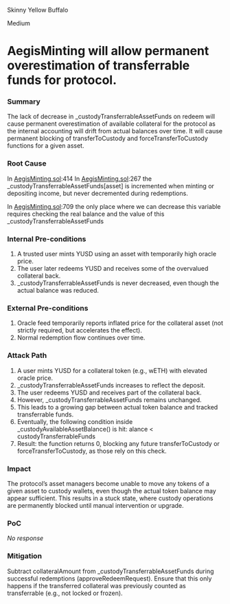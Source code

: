 Skinny Yellow Buffalo

Medium

# AegisMinting will allow permanent overestimation of transferrable funds for protocol.

### Summary

The lack of decrease in _custodyTransferrableAssetFunds on redeem will cause permanent overestimation of available collateral for the protocol as the internal accounting will drift from actual balances over time. It will cause permanent blocking of transferToCustody and forceTransferToCustody functions for a given asset.

### Root Cause

In [AegisMinting.sol](https://github.com/sherlock-audit/2025-04-aegis-op-grant/blob/main/aegis-contracts/contracts/AegisMinting.sol#L414):414 
In [AegisMinting.sol](https://github.com/sherlock-audit/2025-04-aegis-op-grant/blob/main/aegis-contracts/contracts/AegisMinting.sol#L267):267 
 the _custodyTransferrableAssetFunds[asset] is incremented when minting or depositing income, but never decremented during redemptions.

In [AegisMinting.sol](https://github.com/sherlock-audit/2025-04-aegis-op-grant/blob/main/aegis-contracts/contracts/AegisMinting.sol#L709):709 the only place where we can decrease this variable requires checking the real balance and the value of this _custodyTransferrableAssetFunds

### Internal Pre-conditions

1.	A trusted user mints YUSD using an asset with temporarily high oracle price.
2.	The user later redeems YUSD and receives some of the overvalued collateral back.
3.	_custodyTransferrableAssetFunds is never decreased, even though the actual balance was reduced.

### External Pre-conditions

1.	Oracle feed temporarily reports inflated price for the collateral asset (not strictly required, but accelerates the effect).
2.	Normal redemption flow continues over time.

### Attack Path

1.	A user mints YUSD for a collateral token (e.g., wETH) with elevated oracle price.
2.	_custodyTransferrableAssetFunds increases to reflect the deposit.
3.	The user redeems YUSD and receives part of the collateral back.
4.	However, _custodyTransferrableAssetFunds remains unchanged.
5.	This leads to a growing gap between actual token balance and tracked transferrable funds.
6.	Eventually, the following condition inside _custodyAvailableAssetBalance() is hit: alance < custodyTransferrableFunds
7.	Result: the function returns 0, blocking any future transferToCustody or forceTransferToCustody, as those rely on this check.

### Impact

The protocol’s asset managers become unable to move any tokens of a given asset to custody wallets, even though the actual token balance may appear sufficient. This results in a stuck state, where custody operations are permanently blocked until manual intervention or upgrade.

### PoC

_No response_

### Mitigation

Subtract collateralAmount from _custodyTransferrableAssetFunds during successful redemptions (approveRedeemRequest). Ensure that this only happens if the transferred collateral was previously counted as transferrable (e.g., not locked or frozen).
